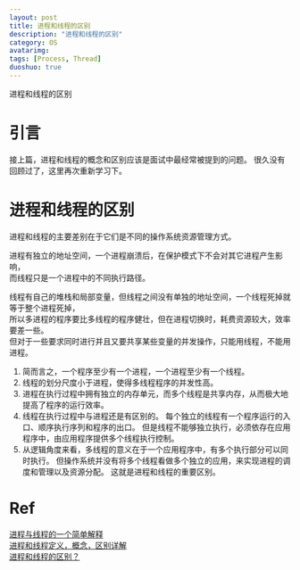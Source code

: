 ```yaml
---
layout: post
title: 进程和线程的区别
description: "进程和线程的区别"
category: OS
avatarimg:
tags: [Process, Thread]
duoshuo: true
---
```


进程和线程的区别

# 引言

接上篇，进程和线程的概念和区别应该是面试中最经常被提到的问题。
很久没有回顾过了，这里再次重新学习下。

# 进程和线程的区别

进程和线程的主要差别在于它们是不同的操作系统资源管理方式。  

进程有独立的地址空间，一个进程崩溃后，在保护模式下不会对其它进程产生影响，  
而线程只是一个进程中的不同执行路径。    

线程有自己的堆栈和局部变量，但线程之间没有单独的地址空间，一个线程死掉就等于整个进程死掉，  
所以多进程的程序要比多线程的程序健壮，但在进程切换时，耗费资源较大，效率要差一些。  
但对于一些要求同时进行并且又要共享某些变量的并发操作，只能用线程，不能用进程。  


1. 简而言之，一个程序至少有一个进程，一个进程至少有一个线程。
2. 线程的划分尺度小于进程，使得多线程程序的并发性高。
3. 进程在执行过程中拥有独立的内存单元，而多个线程是共享内存，从而极大地提高了程序的运行效率。
4. 线程在执行过程中与进程还是有区别的。
   每个独立的线程有一个程序运行的入口、顺序执行序列和程序的出口。
   但是线程不能够独立执行，必须依存在应用程序中，由应用程序提供多个线程执行控制。
5. 从逻辑角度来看，多线程的意义在于一个应用程序中，有多个执行部分可以同时执行。
   但操作系统并没有将多个线程看做多个独立的应用，来实现进程的调度和管理以及资源分配。
   这就是进程和线程的重要区别。
   
   
# Ref
[进程与线程的一个简单解释](http://www.ruanyifeng.com/blog/2013/04/processes_and_threads.html)  
[进程和线程定义，概念，区别详解](http://www.imooc.com/article/11011)  
[进程和线程的区别？](http://blog.csdn.net/mxsgoden/article/details/8821936)   
